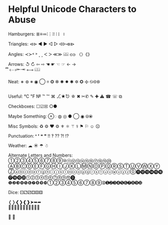 Helpful Unicode Characters to Abuse
===================================

Hamburgers: ≣≡≔⁝⋮⁝⁞ ⦙𐄛  𐄒 

Triangles: ⊲⊳ ◀ ▶  ◁  ▷  ᐊᐅ⧏⧐  

Angles: ≺≻˂ ˃ ˱ ˲  ᐸ ᐳ  ≪≫  ⍃⍄  ⧀⧁  〈〉《》  

Arrows: ↺ ↻ ⇦ ⇨ ☚  ☛ ☜  ☞    ←  →    
⃔⃕⃖⃗ ⇠⇢⇤⇥  ⇽⇾    ⍇⍈   

Neat: ∗ ⊛ ※ ◉ ◯  ⍟  ❂  ✼  ✺  ✸  ✱  ✲  ✪    ࿇   ࿊࿋࿌   

Useful: ℃ ℉ № ℡ ℻ ⌘ ⎇★⎋ ☆ ✖   ✂✆   ✎  ✚  ⚠  ☎  ☏  ⧉   

Checkboxes: ☐☑☒  ○●   

Maybe Something: ⊗◌ ◍  ◎  ●  ◯  ◉    ⦾⦿

Misc Symbols: ♻ ⚙  ❤  ⚙  ⚜  ⚛  ⚚  ⚕  ⚑  ⚐  ☺  ☹  

Punctuation: ❛ ❜  ❝  ❞   ‼ ‽ ⁇ ⁈ ⁉ 

Weather: ☁ ☀  ☂  ☃    

Alternate Letters and Numbers: ①②③④⑤⑥⑦⑧⑨⑩⑪⑫⑬⑭⑮⑯⑰⑱⑲⑳   ⒶⒷⒸⒹⒺⒻⒼⒽⒾⒿⓀⓁⓂⓃⓄⓅⓆⓇⓈⓉⓊⓋⓌⓍⓎⓏⓐⓑⓒⓓⓔⓕⓖⓗⓘⓙⓚⓛⓜⓝⓞⓟⓠⓡⓢⓣⓤⓥⓦⓧⓨⓩ⓪⓫⓬⓭⓮⓯⓰⓱⓲⓳⓴⓵⓶⓷⓸⓹⓺⓻⓼⓽⓾⓿    ❶❷❸❹❺❻❼❽❾❿➀➁➂➃➄➅➆➇➈➉➊➋➌➍➎➏➐➑➒➓   


Dice: ⚀⚁⚂⚃⚄⚅


❬❭❮❯❰❱➤➥➦  


    
